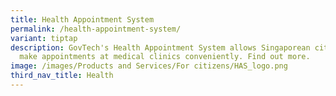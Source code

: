 ```yaml
---
title: Health Appointment System
permalink: /health-appointment-system/
variant: tiptap
description: GovTech's Health Appointment System allows Singaporean citizens to
  make appointments at medical clinics conveniently. Find out more.
image: /images/Products and Services/For citizens/HAS_logo.png
third_nav_title: Health
---
```

